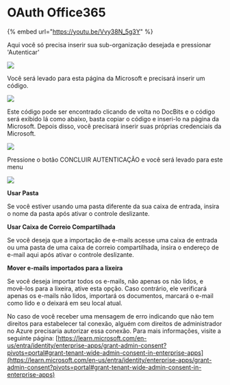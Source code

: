 # OAuth Office365

{% embed url="https://youtu.be/Vvy38N_5g3Y" %}

Aqui você só precisa inserir sua sub-organização desejada e pressionar 'Autenticar'

![](https://lh7-us.googleusercontent.com/9G20nHREc07d9zo5hVLly4SSoxi9J1TqXxrWeqz5YS50cht3L9th76sd9hYU20IWrktlZNhO1yyjhbvraus-4w32TLyprjtKwgyi9lFAJceGK8KFzCNUytmofDGhZKShu1zFds6QKJ9lM4MYMSgvg7E)

Você será levado para esta página da Microsoft e precisará inserir um código.

![](https://lh7-us.googleusercontent.com/Q76mIMXr5bWCrcu_6TOKDrh6yQIMESIrFvEcfvqg7mJp-K_4ES2e5ekPY4Ghhwxym-uRKz_QVCHyqk2u5onyoCCmg7fMbt3mnIUyCrc8XT4jBGn9ueEYij3DRg1-oODWHd-vDfM9FfbU3omF6RJJKsE)

Este código pode ser encontrado clicando de volta no DocBits e o código será exibido lá como abaixo, basta copiar o código e inseri-lo na página da Microsoft. Depois disso, você precisará inserir suas próprias credenciais da Microsoft.

![](https://lh7-us.googleusercontent.com/hr9w8r49gmHgELBAbDRAlsQ0VvwCiXerINt5nSAwwdjvOQFfHF5Q7rwEscT0VVyemqo9RQWxc9bl5aHb9jbD0s-bu461lkdWK1DZzsIgTPf6V-HqmzCq36cijOWZbVB0MEVVVVWVjL70baSo75lYyvo)

Pressione o botão CONCLUIR AUTENTICAÇÃO e você será levado para este menu

![](https://lh7-us.googleusercontent.com/bCd4hqZc1Syli70kvlzqDkLfa1QYqq96K6K1EDc-6DabCceBmVl_LkRb5Z2AZrHAOdDpxPzUw61oR3Bw5EklLNZp3iXoVlirlCR763m75ZFNfQlTc4g9iShfrtXFpBXnZv7B6835h57jKVcITo31-Gk)

**Usar Pasta**

Se você estiver usando uma pasta diferente da sua caixa de entrada, insira o nome da pasta após ativar o controle deslizante.

**Usar Caixa de Correio Compartilhada**

Se você deseja que a importação de e-mails acesse uma caixa de entrada ou uma pasta de uma caixa de correio compartilhada, insira o endereço de e-mail aqui após ativar o controle deslizante.

**Mover e-mails importados para a lixeira**

Se você deseja importar todos os e-mails, não apenas os não lidos, e movê-los para a lixeira, ative esta opção. Caso contrário, ele verificará apenas os e-mails não lidos, importará os documentos, marcará o e-mail como lido e o deixará em seu local atual.

No caso de você receber uma mensagem de erro indicando que não tem direitos para estabelecer tal conexão, alguém com direitos de administrador no Azure precisaria autorizar essa conexão. Para mais informações, visite a seguinte página: [https://learn.microsoft.com/en-us/entra/identity/enterprise-apps/grant-admin-consent?pivots=portal#grant-tenant-wide-admin-consent-in-enterprise-apps](https://learn.microsoft.com/en-us/entra/identity/enterprise-apps/grant-admin-consent?pivots=portal#grant-tenant-wide-admin-consent-in-enterprise-apps)
